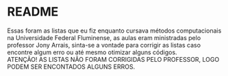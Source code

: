 # README
Essas foram as listas que eu fiz enquanto cursava métodos computacionais na Universidade Federal Fluminense, as aulas eram ministradas pelo professor Jony Arrais, sinta-se a vontade para corrigir as listas caso encontre algum erro ou até mesmo otimizar alguns códigos.  
ATENÇÃO! AS LISTAS NÃO FORAM CORRIGIDAS PELO PROFESSOR, LOGO PODEM SER ENCONTADOS ALGUNS ERROS.
